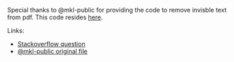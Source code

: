 Special thanks to @mkl-public for providing the code to remove invisble text from pdf. This code resides [here](https://github.com/jrusty/desl-parlaycard-pdf-to-json/src/main/java/com/extensions/PDFVisibleTextStripper.java).

Links:
- [Stackoverflow question](https://stackoverflow.com/questions/47358127/remove-invisible-text-from-pdf-using-pdfbox)
- [@mkl-public original file](https://github.com/mkl-public/testarea-pdfbox2/blob/master/src/main/java/mkl/testarea/pdfbox2/extract/PDFVisibleTextStripper.java)
